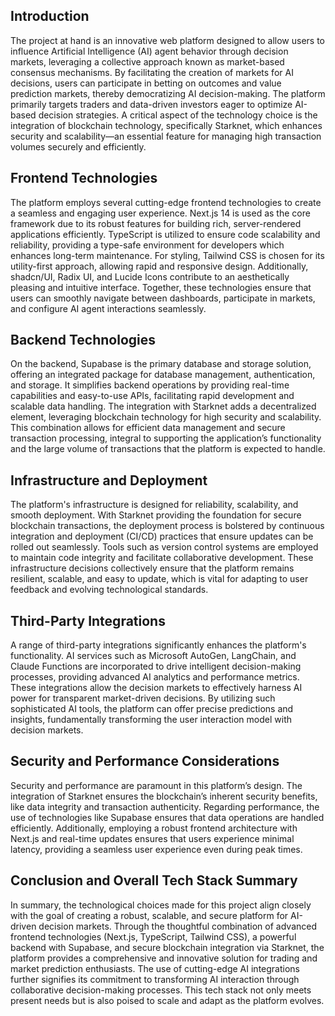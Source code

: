 ## Introduction

The project at hand is an innovative web platform designed to allow users to influence Artificial Intelligence (AI) agent behavior through decision markets, leveraging a collective approach known as market-based consensus mechanisms. By facilitating the creation of markets for AI decisions, users can participate in betting on outcomes and value prediction markets, thereby democratizing AI decision-making. The platform primarily targets traders and data-driven investors eager to optimize AI-based decision strategies. A critical aspect of the technology choice is the integration of blockchain technology, specifically Starknet, which enhances security and scalability—an essential feature for managing high transaction volumes securely and efficiently.

## Frontend Technologies

The platform employs several cutting-edge frontend technologies to create a seamless and engaging user experience. Next.js 14 is used as the core framework due to its robust features for building rich, server-rendered applications efficiently. TypeScript is utilized to ensure code scalability and reliability, providing a type-safe environment for developers which enhances long-term maintenance. For styling, Tailwind CSS is chosen for its utility-first approach, allowing rapid and responsive design. Additionally, shadcn/UI, Radix UI, and Lucide Icons contribute to an aesthetically pleasing and intuitive interface. Together, these technologies ensure that users can smoothly navigate between dashboards, participate in markets, and configure AI agent interactions seamlessly.

## Backend Technologies

On the backend, Supabase is the primary database and storage solution, offering an integrated package for database management, authentication, and storage. It simplifies backend operations by providing real-time capabilities and easy-to-use APIs, facilitating rapid development and scalable data handling. The integration with Starknet adds a decentralized element, leveraging blockchain technology for high security and scalability. This combination allows for efficient data management and secure transaction processing, integral to supporting the application’s functionality and the large volume of transactions that the platform is expected to handle.

## Infrastructure and Deployment

The platform's infrastructure is designed for reliability, scalability, and smooth deployment. With Starknet providing the foundation for secure blockchain transactions, the deployment process is bolstered by continuous integration and deployment (CI/CD) practices that ensure updates can be rolled out seamlessly. Tools such as version control systems are employed to maintain code integrity and facilitate collaborative development. These infrastructure decisions collectively ensure that the platform remains resilient, scalable, and easy to update, which is vital for adapting to user feedback and evolving technological standards.

## Third-Party Integrations

A range of third-party integrations significantly enhances the platform's functionality. AI services such as Microsoft AutoGen, LangChain, and Claude Functions are incorporated to drive intelligent decision-making processes, providing advanced AI analytics and performance metrics. These integrations allow the decision markets to effectively harness AI power for transparent market-driven decisions. By utilizing such sophisticated AI tools, the platform can offer precise predictions and insights, fundamentally transforming the user interaction model with decision markets.

## Security and Performance Considerations

Security and performance are paramount in this platform’s design. The integration of Starknet ensures the blockchain’s inherent security benefits, like data integrity and transaction authenticity. Regarding performance, the use of technologies like Supabase ensures that data operations are handled efficiently. Additionally, employing a robust frontend architecture with Next.js and real-time updates ensures that users experience minimal latency, providing a seamless user experience even during peak times.

## Conclusion and Overall Tech Stack Summary

In summary, the technological choices made for this project align closely with the goal of creating a robust, scalable, and secure platform for AI-driven decision markets. Through the thoughtful combination of advanced frontend technologies (Next.js, TypeScript, Tailwind CSS), a powerful backend with Supabase, and secure blockchain integration via Starknet, the platform provides a comprehensive and innovative solution for trading and market prediction enthusiasts. The use of cutting-edge AI integrations further signifies its commitment to transforming AI interaction through collaborative decision-making processes. This tech stack not only meets present needs but is also poised to scale and adapt as the platform evolves.
